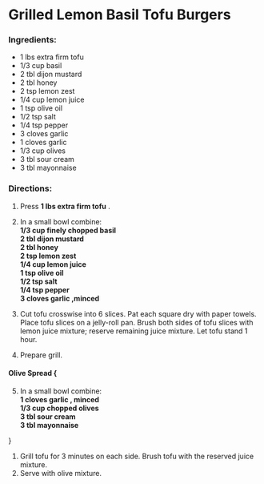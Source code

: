 # Grilled Lemon Basil Tofu Burgers 

### Ingredients: 
* 1 lbs extra firm tofu
* 1/3 cup basil
* 2 tbl dijon mustard
* 2 tbl honey
* 2 tsp lemon zest
* 1/4 cup lemon juice
* 1 tsp olive oil
* 1/2 tsp salt
* 1/4 tsp pepper
* 3 cloves garlic
* 1 cloves garlic
* 1/3 cup olives
* 3 tbl sour cream
* 3 tbl mayonnaise

### Directions: 
1. Press **1 lbs extra firm tofu** . 
2. In a small bowl combine:  
**1/3 cup finely chopped basil**   
**2 tbl dijon mustard**   
**2 tbl honey**   
**2 tsp lemon zest**   
**1/4 cup lemon juice**   
**1 tsp olive oil**   
**1/2 tsp salt**   
**1/4 tsp pepper**   
**3 cloves garlic ,minced**   


3. Cut tofu crosswise into 6 slices. Pat each square dry with paper towels. Place tofu slices on a jelly-roll pan. Brush both sides of tofu slices with lemon juice mixture; reserve remaining juice mixture. Let tofu stand 1 hour. 
4. Prepare grill. 

#### Olive Spread {
5. In a small bowl combine:  
**1 cloves garlic , minced**   
**1/3 cup chopped olives**   
**3 tbl sour cream**   
**3 tbl mayonnaise**   



}

1. Grill tofu for 3 minutes on each side. Brush tofu with the reserved juice mixture. 
2. Serve with olive mixture. 
